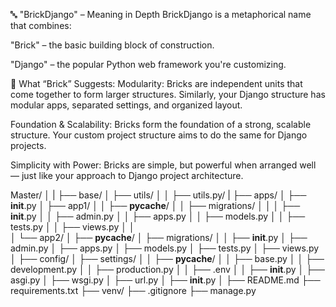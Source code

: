 🔤 "BrickDjango" – Meaning in Depth
BrickDjango is a metaphorical name that combines:

"Brick" – the basic building block of construction.

"Django" – the popular Python web framework you're customizing.

🧱 What “Brick” Suggests:
Modularity: Bricks are independent units that come together to form larger structures. Similarly, your Django structure has modular apps, separated settings, and organized layout.

Foundation & Scalability: Bricks form the foundation of a strong, scalable structure. Your custom project structure aims to do the same for Django projects.

Simplicity with Power: Bricks are simple, but powerful when arranged well — just like your approach to Django project architecture.


Master/
│
|
├── base/
│   ├── utils/
│   │   ├── utils.py/
|
├── apps/
│   ├── __init__.py
│   ├── app1/
│   │   ├── __pycache__/
│   │   ├── migrations/
│   │   │   ├── __init__.py
│   │   ├── admin.py
│   │   ├── apps.py
│   │   ├── models.py
│   │   ├── tests.py
│   │   ├── views.py
│   │   
│   └── app2/
│       ├── __pycache__/
│       ├── migrations/
│       │   ├── __init__.py
│       ├── admin.py
│       ├── apps.py
│       ├── models.py
│       ├── tests.py
│       ├── views.py
│
├── config/
│   ├── settings/
│   │   ├── __pycache__/
│   │   ├── base.py
│   │   ├── development.py
│   │   ├── production.py
│   │   ├── .env
│   │   ├── __init__.py
│   ├── asgi.py
│   ├── wsgi.py
│   ├── url.py
│   ├── __init__.py
│
├── README.md
├── requirements.txt
├── venv/
├── .gitignore
├── manage.py